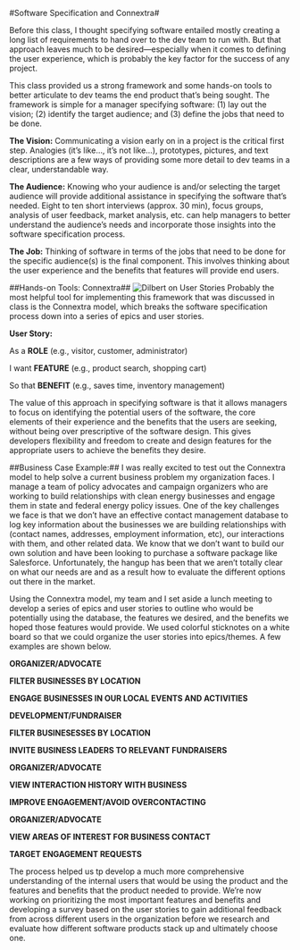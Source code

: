 #Software Specification and Connextra#

Before this class, I thought specifying software entailed mostly creating a long list of requirements to hand over to the dev team to run with.   But that approach leaves much to be desired—especially when it comes to defining the user experience, which is probably the key factor for the success of any project.  

This class provided us a strong framework and some hands-on tools to better articulate to dev teams the end product that’s being sought.   The framework is simple for a manager specifying software: (1) lay out the vision; (2) identify the target audience; and (3) define the jobs that need to be done.  

**The Vision:** Communicating a vision early on in a project is the critical first step.  Analogies (it’s like…, it’s not like…), prototypes, pictures, and text descriptions are a few ways of providing some more detail to dev teams in a clear, understandable way.

**The Audience:** Knowing who your audience is and/or selecting the target audience will provide additional assistance in specifying the software that’s needed.  Eight to ten short interviews (approx. 30 min), focus groups, analysis of user feedback, market analysis, etc. can help managers to better understand the audience’s needs and incorporate those insights into the software specification process.

**The Job:**  Thinking of software in terms of the jobs that need to be done for the specific audience(s) is the final component.  This involves thinking about the user experience and the benefits that features will provide end users.

##Hands-on Tools: Connextra##
![Dilbert on User Stories](https://runningagile.files.wordpress.com/2008/05/dilbert_need_more_programers.gif?w=450&h=158)
Probably the most helpful tool for implementing this framework that was discussed in class is the Connextra model, which breaks the software specification process down into a series of epics and user stories.  

**User Story:**

As a **ROLE** (e.g., visitor, customer, administrator)

I want **FEATURE** (e.g., product search, shopping cart)

So that **BENEFIT** (e.g., saves time, inventory management)

The value of this approach in specifying software is that it allows managers to focus on identifying the potential users of the software, the core elements of their experience and the benefits that the users are seeking, without being over prescriptive of the software design.   This gives developers flexibility and freedom to create and design features for the appropriate users to achieve the benefits they desire.

##Business Case Example:##
I was really excited to test out the Connextra model to help solve a current business problem my organization faces.  I manage a team of policy advocates and campaign organizers who are working to build relationships with clean energy businesses and engage them in state and federal energy policy issues.  One of the key challenges we face is that we don’t have an effective contact management database to log key information about the businesses we are building relationships with (contact names, addresses, employment information, etc), our interactions with them, and other related data.  We know that we don’t want to build our own solution and have been looking to purchase a software package like Salesforce.  Unfortunately, the hangup has been that we aren’t  totally clear on what our needs are and as a result how to evaluate the different options out there in the market.   

Using the Connextra model, my team and I set aside a lunch meeting to develop a series of epics and user stories to outline who would be potentially using the database, the features we desired, and the benefits we hoped those features would provide.  We used colorful sticknotes on a white board so that we could organize the user stories into epics/themes.  A few examples are shown below.  

**ORGANIZER/ADVOCATE**

**FILTER BUSINESSES BY LOCATION**

**ENGAGE BUSINESSES IN OUR LOCAL EVENTS AND ACTIVITIES**


**DEVELOPMENT/FUNDRAISER**

**FILTER BUSINESESSES BY LOCATION**

**INVITE BUSINESS LEADERS TO RELEVANT FUNDRAISERS**


**ORGANIZER/ADVOCATE**

**VIEW INTERACTION HISTORY WITH BUSINESS**

**IMPROVE ENGAGEMENT/AVOID OVERCONTACTING**


**ORGANIZER/ADVOCATE**

**VIEW AREAS OF INTEREST FOR BUSINESS CONTACT**

**TARGET ENGAGEMENT REQUESTS**

The process helped us tp develop a much more comprehensive understanding of the internal users that would be using the product and the features and benefits that the product needed to provide.  We’re now working on prioritizing the most important features and benefits and developing a survey based on the user stories to gain additional feedback from across different users in the organization before we research and evaluate how different software products stack up and ultimately choose one.
